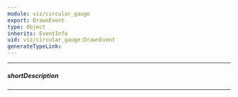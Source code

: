 ```yaml
---
module: viz/circular_gauge
export: DrawnEvent
type: Object
inherits: EventInfo
uid: viz/circular_gauge:DrawnEvent
generateTypeLink: 
---
```

---
##### shortDescription
<!-- Description goes here -->

---
<!-- Description goes here -->